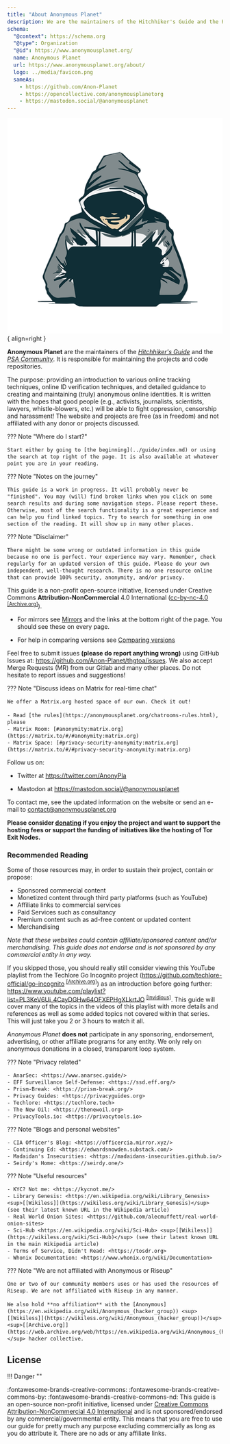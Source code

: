 ```yaml
---
title: "About Anonymous Planet"
description: We are the maintainers of the Hitchhiker's Guide and the PSA Matrix space.
schema:
  "@context": https://schema.org
  "@type": Organization
  "@id": https://www.anonymousplanet.org/
  name: Anonymous Planet
  url: https://www.anonymousplanet.org/about/
  logo: ../media/favicon.png
  sameAs:
    - https://github.com/Anon-Planet
    - https://opencollective.com/anonymousplanetorg
    - https://mastodon.social/@anonymousplanet
---
```

![Anonymous Planet logo](../media/profile.png){ align=right }

**Anonymous Planet** are the maintainers of the [_Hitchhiker's Guide_](https://anonymousplanet.org/guide.html) and the [_PSA Community_](https://psa.anonymousplanet.org). It is responsible for maintaining the projects and code repositories.

The purpose: providing an introduction to various online tracking techniques, online ID verification techniques, and detailed guidance to creating and maintaining (truly) anonymous online identities. It is written with the hopes that good people (e.g., activists, journalists, scientists, lawyers, whistle-blowers, etc.) will be able to fight oppression, censorship and harassment! The website and projects are free (as in freedom) and not affiliated with any donor or projects discussed.

??? Note "Where do I start?"

    Start either by going to [the beginning](../guide/index.md) or using the search at top right of the page. It is also available at whatever point you are in your reading.

??? Note "Notes on the journey"

    This guide is a work in progress. It will probably never be "finished". You may (will) find broken links when you click on some search results and during some navigation steps. Please report these. Otherwise, most of the search functionality is a great experience and can help you find linked topics. Try to search for something in one section of the reading. It will show up in many other places.

??? Note "Disclaimer"

    There might be some wrong or outdated information in this guide because no one is perfect. Your experience may vary. Remember, check regularly for an updated version of this guide. Please do your own independent, well-thought research. There is no one resource online that can provide 100% security, anonymity, and/or privacy.

This guide is a non-profit open-source initiative, licensed under Creative Commons **Attribution-NonCommercial** 4.0 International ([cc-by-nc-4.0](https://creativecommons.org/licenses/by-nc/4.0/) <sup>[[Archive.org]](https://web.archive.org/web/https://creativecommons.org/licenses/by-nc/4.0/)</sup>).

- For mirrors see [Mirrors](../mirrors/index.md) and the links at the bottom right of the page. You should see these on every page.

- For help in comparing versions see [Comparing versions](../guide/index.md#appendix-a7-comparing-versions)

Feel free to submit issues **(please do report anything wrong)** using GitHub Issues at: <https://github.com/Anon-Planet/thgtoa/issues>. We also accept Merge Requests (MR) from our Gitlab and many other places. Do not hesitate to report issues and suggestions!

??? Note "Discuss ideas on Matrix for real-time chat"

    We offer a Matrix.org hosted space of our own. Check it out!

    - Read [the rules](https://anonymousplanet.org/chatrooms-rules.html), please
    - Matrix Room: [#anonymity:matrix.org](https://matrix.to/#/#anonymity:matrix.org)
    - Matrix Space: [#privacy-security-anonymity:matrix.org](https://matrix.to/#/#privacy-security-anonymity:matrix.org)

Follow us on:

- Twitter at <https://twitter.com/AnonyPla>

- Mastodon at <https://mastodon.social/@anonymousplanet>

To contact me, see the updated information on the website or send an e-mail to <contact@anonymousplanet.org>

**Please consider [donating](../guide/index.md#donations) if you enjoy the project and want to support the hosting fees or support the funding of initiatives like the hosting of Tor Exit Nodes.**

### Recommended Reading

Some of those resources may, in order to sustain their project, contain or propose:

- Sponsored commercial content
- Monetized content through third party platforms (such as YouTube)
- Affiliate links to commercial services
- Paid Services such as consultancy
- Premium content such as ad-free content or updated content
- Merchandising

_Note that these websites could contain affiliate/sponsored content and/or merchandising. This guide does not endorse and is not sponsored by any commercial entity in any way._

If you skipped those, you should really still consider viewing this YouTube playlist from the Techlore Go Incognito project (<https://github.com/techlore-official/go-incognito> <sup>[[Archive.org]](https://web.archive.org/web/https://github.com/techlore-official/go-incognito)</sup>) as an introduction before going further: <https://www.youtube.com/playlist?list=PL3KeV6Ui_4CayDGHw64OFXEPHgXLkrtJO> <sup>[[Invidious]](https://yewtu.be/playlist?list=PL3KeV6Ui_4CayDGHw64OFXEPHgXLkrtJO)</sup>. This guide will cover many of the topics in the videos of this playlist with more details and references as well as some added topics not covered within that series. This will just take you 2 or 3 hours to watch it all.

_Anonymous Planet_ **does not** participate in any sponsoring, endorsement, advertising, or other affiliate programs for any entity. We only rely on anonymous donations in a closed, transparent loop system.

??? Note "Privacy related"

    - AnarSec: <https://www.anarsec.guide/>
    - EFF Surveillance Self-Defense: <https://ssd.eff.org/>
    - Prism-Break: <https://prism-break.org/>
    - Privacy Guides: <https://privacyguides.org>
    - Techlore: <https://techlore.tech>
    - The New Oil: <https://thenewoil.org>
    - PrivacyTools.io: <https://privacytools.io>

??? Note "Blogs and personal websites"

    - CIA Officer's Blog: <https://officercia.mirror.xyz/>
    - Continuing Ed: <https://edwardsnowden.substack.com/>
    - Madaidan's Insecurities: <https://madaidans-insecurities.github.io/>
    - Seirdy's Home: <https://seirdy.one/>

??? Note "Useful resources"

    - KYC? Not me: <https://kycnot.me/>
    - Library Genesis: <https://en.wikipedia.org/wiki/Library_Genesis> <sup>[[Wikiless]](https://wikiless.org/wiki/Library_Genesis)</sup> (see their latest known URL in the Wikipedia article)
    - Real World Onion Sites: <https://github.com/alecmuffett/real-world-onion-sites>
    - Sci-Hub <https://en.wikipedia.org/wiki/Sci-Hub> <sup>[[Wikiless]](https://wikiless.org/wiki/Sci-Hub)</sup> (see their latest known URL in the main Wikipedia article)
    - Terms of Service, Didn't Read: <https://tosdr.org>
    - Whonix Documentation: <https://www.whonix.org/wiki/Documentation>

??? Note "We are not affiliated with Anonymous or Riseup"

    One or two of our community members uses or has used the resources of Riseup. We are not affiliated with Riseup in any manner.

    We also hold **no affiliation** with the [Anonymous](https://en.wikipedia.org/wiki/Anonymous_(hacker_group)) <sup>[[Wikiless]](https://wikiless.org/wiki/Anonymous_(hacker_group))</sup> <sup>[[Archive.org]](https://web.archive.org/web/https://en.wikipedia.org/wiki/Anonymous_(hacker_group))</sup> hacker collective.

## License

!!! Danger ""

:fontawesome-brands-creative-commons: :fontawesome-brands-creative-commons-by: :fontawesome-brands-creative-commons-nd: This guide is an open-source non-profit initiative, licensed under [Creative Commons Attribution-NonCommercial 4.0 International](https://github.com/Anon-Planet/thgtoa/blob/master/LICENSE.md) and is not sponsored/endorsed by any commercial/governmental entity. This means that you are free to use our guide for pretty much any purpose excluding commercially as long as you do attribute it. There are no ads or any affiliate links.
